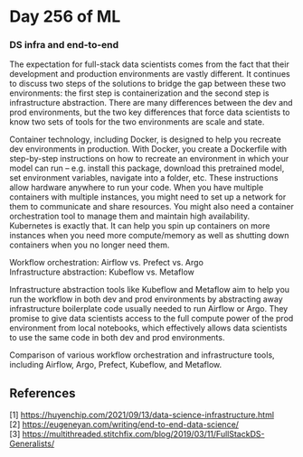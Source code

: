 # Day 256 of ML 

### DS infra and end-to-end

The expectation for full-stack data scientists comes from the fact that their development and production environments are vastly different. It continues to discuss two steps of the solutions to bridge the gap between these two environments: the first step is containerization and the second step is infrastructure abstraction. There are many differences between the dev and prod environments, but the two key differences that force data scientists to know two sets of tools for the two environments are scale and state.

Container technology, including Docker, is designed to help you recreate dev environments in production. With Docker, you create a Dockerfile with step-by-step instructions on how to recreate an environment in which your model can run – e.g. install this package, download this pretrained model, set environment variables, navigate into a folder, etc. These instructions allow hardware anywhere to run your code. When you have multiple containers with multiple instances, you might need to set up a network for them to communicate and share resources. You might also need a container orchestration tool to manage them and maintain high availability. Kubernetes is exactly that. It can help you spin up containers on more instances when you need more compute/memory as well as shutting down containers when you no longer need them.

Workflow orchestration: Airflow vs. Prefect vs. Argo  
Infrastructure abstraction: Kubeflow vs. Metaflow  

Infrastructure abstraction tools like Kubeflow and Metaflow aim to help you run the workflow in both dev and prod environments by abstracting away infrastructure boilerplate code usually needed to run Airflow or Argo. They promise to give data scientists access to the full compute power of the prod environment from local notebooks, which effectively allows data scientists to use the same code in both dev and prod environments.

Comparison of various workflow orchestration and infrastructure tools, including Airflow, Argo, Prefect, Kubeflow, and Metaflow.



**References**
------------
[1] https://huyenchip.com/2021/09/13/data-science-infrastructure.html  
[2] https://eugeneyan.com/writing/end-to-end-data-science/  
[3] https://multithreaded.stitchfix.com/blog/2019/03/11/FullStackDS-Generalists/  